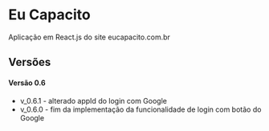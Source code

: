 # Eu Capacito

Aplicação em React.js do site eucapacito.com.br 

## Versões

#### Versão 0.6
<ul>
<li>v_0.6.1 - alterado appId do login com Google</li>
<li>v_0.6.0 - fim da implementação da funcionalidade de login com botão do Google</li> 
</ul>